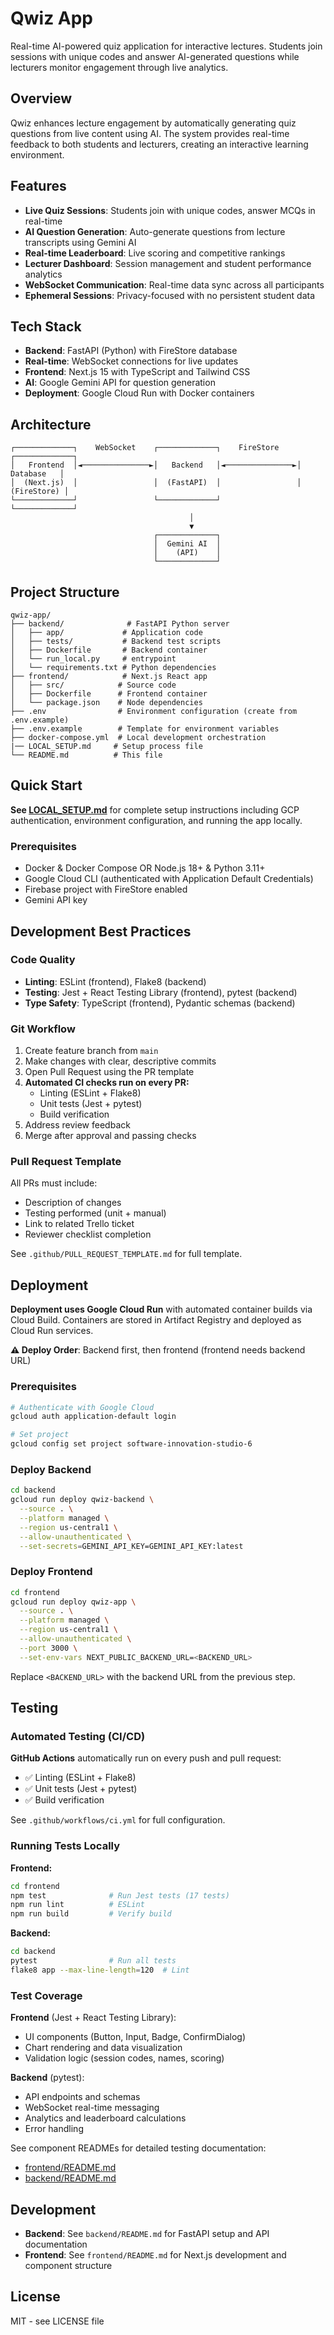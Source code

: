 # Qwiz App

Real-time AI-powered quiz application for interactive lectures. Students join sessions with unique codes and answer AI-generated questions while lecturers monitor engagement through live analytics.

## Overview

Qwiz enhances lecture engagement by automatically generating quiz questions from live content using AI. The system provides real-time feedback to both students and lecturers, creating an interactive learning environment.

## Features

- **Live Quiz Sessions**: Students join with unique codes, answer MCQs in real-time
- **AI Question Generation**: Auto-generate questions from lecture transcripts using Gemini AI
- **Real-time Leaderboard**: Live scoring and competitive rankings
- **Lecturer Dashboard**: Session management and student performance analytics
- **WebSocket Communication**: Real-time data sync across all participants
- **Ephemeral Sessions**: Privacy-focused with no persistent student data

## Tech Stack

- **Backend**: FastAPI (Python) with FireStore database
- **Real-time**: WebSocket connections for live updates
- **Frontend**: Next.js 15 with TypeScript and Tailwind CSS
- **AI**: Google Gemini API for question generation
- **Deployment**: Google Cloud Run with Docker containers

## Architecture

```
┌─────────────┐    WebSocket    ┌─────────────┐    FireStore    ┌─────────────┐
│   Frontend  │◄───────────────►│   Backend   │◄───────────────►│  Database   │
│  (Next.js)  │                 │  (FastAPI)  │                 │ (FireStore) │
└─────────────┘                 └─────────────┘                 └─────────────┘
                                        │
                                        ▼
                                ┌─────────────┐
                                │  Gemini AI  │
                                │    (API)    │
                                └─────────────┘
```

## Project Structure

```
qwiz-app/
├── backend/              # FastAPI Python server
│   ├── app/             # Application code
│   ├── tests/           # Backend test scripts 
│   ├── Dockerfile       # Backend container
│   └── run_local.py     # entrypoint
│   └── requirements.txt # Python dependencies
├── frontend/            # Next.js React app  
│   ├── src/            # Source code
│   ├── Dockerfile      # Frontend container
│   └── package.json    # Node dependencies
├── .env                # Environment configuration (create from .env.example)
├── .env.example        # Template for environment variables
├── docker-compose.yml  # Local development orchestration
|── LOCAL_SETUP.md     # Setup process file
└── README.md          # This file
```

## Quick Start

**See [LOCAL_SETUP.md](LOCAL_SETUP.md)** for complete setup instructions including GCP authentication, environment configuration, and running the app locally.

### Prerequisites
- Docker & Docker Compose OR Node.js 18+ & Python 3.11+
- Google Cloud CLI (authenticated with Application Default Credentials)
- Firebase project with FireStore enabled
- Gemini API key

## Development Best Practices

### Code Quality
- **Linting**: ESLint (frontend), Flake8 (backend)
- **Testing**: Jest + React Testing Library (frontend), pytest (backend)
- **Type Safety**: TypeScript (frontend), Pydantic schemas (backend)

### Git Workflow
1. Create feature branch from `main`
2. Make changes with clear, descriptive commits
3. Open Pull Request using the PR template
4. **Automated CI checks run on every PR:**
   - Linting (ESLint + Flake8)
   - Unit tests (Jest + pytest)
   - Build verification
5. Address review feedback
6. Merge after approval and passing checks

### Pull Request Template
All PRs must include:
- Description of changes
- Testing performed (unit + manual)
- Link to related Trello ticket
- Reviewer checklist completion

See `.github/PULL_REQUEST_TEMPLATE.md` for full template.



## Deployment

**Deployment uses Google Cloud Run** with automated container builds via Cloud Build. Containers are stored in Artifact Registry and deployed as Cloud Run services.

**⚠️ Deploy Order**: Backend first, then frontend (frontend needs backend URL)

### Prerequisites
```bash
# Authenticate with Google Cloud
gcloud auth application-default login

# Set project
gcloud config set project software-innovation-studio-6
```

### Deploy Backend
```bash
cd backend
gcloud run deploy qwiz-backend \
  --source . \
  --platform managed \
  --region us-central1 \
  --allow-unauthenticated \
  --set-secrets=GEMINI_API_KEY=GEMINI_API_KEY:latest
```

### Deploy Frontend
```bash
cd frontend
gcloud run deploy qwiz-app \
  --source . \
  --platform managed \
  --region us-central1 \
  --allow-unauthenticated \
  --port 3000 \
  --set-env-vars NEXT_PUBLIC_BACKEND_URL=<BACKEND_URL>
```

Replace `<BACKEND_URL>` with the backend URL from the previous step.



## Testing

### Automated Testing (CI/CD)

**GitHub Actions** automatically run on every push and pull request:
- ✅ Linting (ESLint + Flake8)
- ✅ Unit tests (Jest + pytest)
- ✅ Build verification

See `.github/workflows/ci.yml` for full configuration.

### Running Tests Locally

**Frontend:**
```bash
cd frontend
npm test              # Run Jest tests (17 tests)
npm run lint          # ESLint
npm run build         # Verify build
```

**Backend:**
```bash
cd backend
pytest                # Run all tests
flake8 app --max-line-length=120  # Lint
```

### Test Coverage

**Frontend** (Jest + React Testing Library):
- UI components (Button, Input, Badge, ConfirmDialog)
- Chart rendering and data visualization
- Validation logic (session codes, names, scoring)

**Backend** (pytest):
- API endpoints and schemas
- WebSocket real-time messaging
- Analytics and leaderboard calculations
- Error handling

See component READMEs for detailed testing documentation:
- [frontend/README.md](frontend/README.md#testing)
- [backend/README.md](backend/README.md#testing)

## Development

- **Backend**: See `backend/README.md` for FastAPI setup and API documentation
- **Frontend**: See `frontend/README.md` for Next.js development and component structure

## License

MIT - see LICENSE file